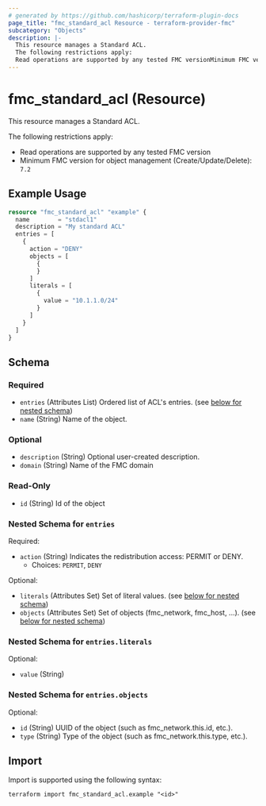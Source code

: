 ```yaml
---
# generated by https://github.com/hashicorp/terraform-plugin-docs
page_title: "fmc_standard_acl Resource - terraform-provider-fmc"
subcategory: "Objects"
description: |-
  This resource manages a Standard ACL.
  The following restrictions apply:
  Read operations are supported by any tested FMC versionMinimum FMC version for object management (Create/Update/Delete): 7.2
---
```


# fmc_standard_acl (Resource)

This resource manages a Standard ACL.

The following restrictions apply:
  - Read operations are supported by any tested FMC version
  - Minimum FMC version for object management (Create/Update/Delete): `7.2`

## Example Usage

```terraform
resource "fmc_standard_acl" "example" {
  name        = "stdacl1"
  description = "My standard ACL"
  entries = [
    {
      action = "DENY"
      objects = [
        {
        }
      ]
      literals = [
        {
          value = "10.1.1.0/24"
        }
      ]
    }
  ]
}
```

<!-- schema generated by tfplugindocs -->
## Schema

### Required

- `entries` (Attributes List) Ordered list of ACL's entries. (see [below for nested schema](#nestedatt--entries))
- `name` (String) Name of the object.

### Optional

- `description` (String) Optional user-created description.
- `domain` (String) Name of the FMC domain

### Read-Only

- `id` (String) Id of the object

<a id="nestedatt--entries"></a>
### Nested Schema for `entries`

Required:

- `action` (String) Indicates the redistribution access: PERMIT or DENY.
  - Choices: `PERMIT`, `DENY`

Optional:

- `literals` (Attributes Set) Set of literal values. (see [below for nested schema](#nestedatt--entries--literals))
- `objects` (Attributes Set) Set of objects (fmc_network, fmc_host, ...). (see [below for nested schema](#nestedatt--entries--objects))

<a id="nestedatt--entries--literals"></a>
### Nested Schema for `entries.literals`

Optional:

- `value` (String)


<a id="nestedatt--entries--objects"></a>
### Nested Schema for `entries.objects`

Optional:

- `id` (String) UUID of the object (such as fmc_network.this.id, etc.).
- `type` (String) Type of the object (such as fmc_network.this.type, etc.).

## Import

Import is supported using the following syntax:

```shell
terraform import fmc_standard_acl.example "<id>"
```
